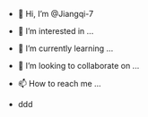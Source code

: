 - 👋 Hi, I’m @Jiangqi-7

- 👀 I’m interested in ...
- 🌱 I’m currently learning ...

- 💞️ I’m looking to collaborate on ...
- 📫 How to reach me ...
- ddd